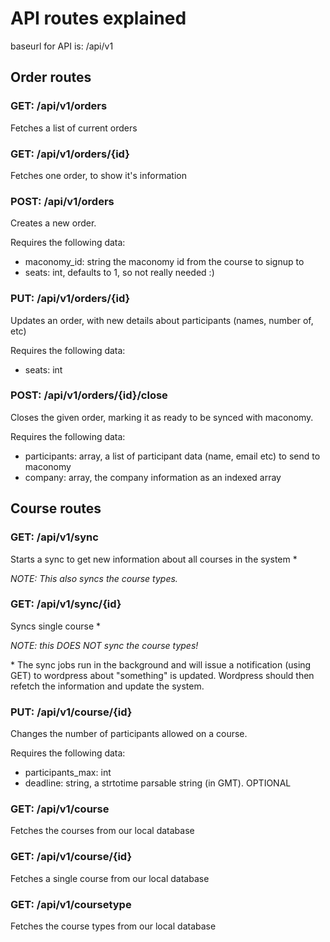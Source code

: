 # API routes explained

baseurl for API is: /api/v1

## Order routes

### GET: /api/v1/orders
Fetches a list of current orders
### GET: /api/v1/orders/{id}
Fetches one order, to show it's information
### POST: /api/v1/orders
Creates a new order.

Requires the following data:
* maconomy_id: string the maconomy id from the course to signup to
* seats: int, defaults to 1, so not really needed :)

### PUT: /api/v1/orders/{id}
Updates an order, with new details about participants (names, number of, etc)

Requires the following data:
* seats: int

### POST: /api/v1/orders/{id}/close
Closes the given order, marking it as ready to be synced with maconomy.

Requires the following data:
* participants: array, a list of participant data (name, email etc) to send to maconomy
* company: array, the company information as an indexed array

## Course routes

### GET: /api/v1/sync
Starts a sync to get new information about all courses in the system \*

_NOTE: This also syncs the course types._

### GET: /api/v1/sync/{id}
Syncs single course \*

_NOTE: this DOES NOT sync the course types!_ 

\* The sync jobs run in the background and will issue a notification (using GET)
to wordpress about "something" is updated. Wordpress should then refetch the
information and update the system.

### PUT: /api/v1/course/{id}
Changes the number of participants allowed on a course.

Requires the following data:
* participants_max: int
* deadline: string, a strtotime parsable string (in GMT). OPTIONAL

### GET: /api/v1/course
Fetches the courses from our local database

### GET: /api/v1/course/{id}
Fetches a single course from our local database

### GET: /api/v1/coursetype
Fetches the course types from our local database